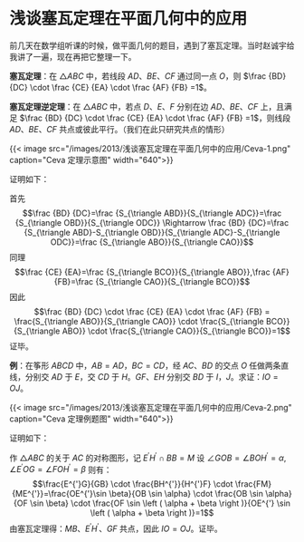 # 浅谈塞瓦定理在平面几何中的应用


前几天在数学组听课的时候，做平面几何的题目，遇到了塞瓦定理。当时赵诚宇给我讲了一遍，现在再把它整理一下。

**塞瓦定理**：在 $\triangle ABC$ 中，若线段 $AD$、$BE$、$CF$ 通过同一点 $O$，则 $\frac {BD} {DC} \cdot \frac {CE} {EA} \cdot \frac {AF} {FB} =1$。

**塞瓦定理逆定理**：在 $\triangle ABC$ 中，若点 $D$、$E$、$F$ 分别在边 $AD$、$BE$、$CF$ 上，且满足 $\frac {BD} {DC} \cdot \frac {CE} {EA} \cdot \frac {AF} {FB} =1$，则线段 $AD$、$BE$、$CF$ 共点或彼此平行。（我们在此只研究共点的情形）

{{< image src="/images/2013/浅谈塞瓦定理在平面几何中的应用/Ceva-1.png" caption="Ceva 定理示意图" width="640">}}

证明如下：

首先 $$\frac {BD} {DC}=\frac {S_{\triangle ABD}}{S_{\triangle ADC}}=\frac {S_{\triangle OBD}}{S_{\triangle ODC}} \Rightarrow \frac {BD} {DC}=\frac {S_{\triangle ABD}-S_{\triangle OBD}}{S_{\triangle ADC}-S_{\triangle ODC}}=\frac {S_{\triangle ABO}}{S_{\triangle CAO}}$$ 同理 $$\frac {CE} {EA}=\frac {S_{\triangle BCO}}{S_{\triangle ABO}},\frac {AF} {FB}=\frac {S_{\triangle CAO}}{S_{\triangle BCO}}$$ 因此 $$\frac {BD} {DC} \cdot \frac {CE} {EA} \cdot \frac {AF} {FB} = \frac{S_{\triangle ABO}}{S_{\triangle CAO}} \cdot \frac{S_{\triangle BCO}}{S_{\triangle ABO}} \cdot \frac{S_{\triangle CAO}}{S_{\triangle BCO}}=1$$ 证毕。

**例**：在筝形 $ABCD$ 中，$AB=AD$，$BC=CD$，经 $AC$、$BD$ 的交点 $O$ 任做两条直线，分别交 $AD$ 于 $E$，交 $CD$ 于 $H$。$GF$、$EH$ 分别交 $BD$ 于 $I$，$J$。求证：$IO=OJ$。

{{< image src="/images/2013/浅谈塞瓦定理在平面几何中的应用/Ceva-2.png" caption="Ceva 定理例题图" width="640">}}

证明如下：

作 $\triangle ABC$ 的关于 $AC$ 的对称图形，记 $E^{'}H^{'} \cap BB=M$ 设 $\angle GOB=\angle BOH^{'}=\alpha,\angle E^{'}OG=\angle FOH^{'}=\beta$ 则有：$$\frac{E^{'}G}{GB} \cdot \frac{BH^{'}}{H^{'}F} \cdot \frac{FM}{ME^{'}}=\frac{OE^{'}\sin \beta}{OB \sin \alpha} \cdot \frac{OB \sin \alpha}{OF \sin \beta} \cdot \frac{OF \sin \left ( \alpha + \beta \right )}{OE^{'} \sin \left ( \alpha + \beta \right )}=1$$ 由塞瓦定理得：$MB$、$E^{'}H^{'}$、$GF$ 共点，因此 $IO=OJ$。证毕。
